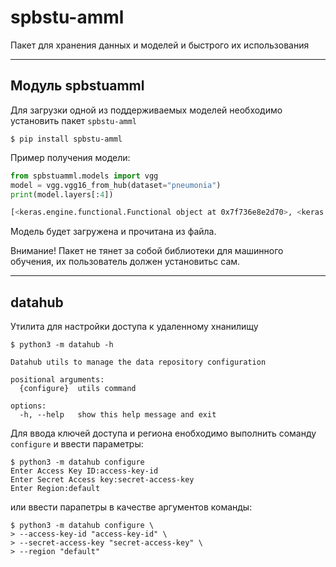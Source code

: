 # spbstu-amml

Пакет для хранения данных и моделей и быстрого их использования

---
## Модуль spbstuamml

Для загрузки одной из поддерживаемых моделей необходимо установить пакет `spbstu-amml`

```console
$ pip install spbstu-amml 
```

Пример получения модели:

```python
from spbstuamml.models import vgg
model = vgg.vgg16_from_hub(dataset="pneumonia")
print(model.layers[:4])
```
```bash
[<keras.engine.functional.Functional object at 0x7f736e8e2d70>, <keras.layers.reshaping.flatten.Flatten object at 0x7f736dea3130>, <keras.layers.core.dense.Dense object at 0x7f736dec9bd0>]
```

Модель будет загружена и прочитана из файла.

Внимание! 
Пакет не тянет за собой библиотеки для машинного обучения, их пользователь должен установитьс сам.

---
## datahub

Утилита для настройки доступа к удаленному хнанилищу

```console
$ python3 -m datahub -h

Datahub utils to manage the data repository configuration

positional arguments:
  {configure}  utils command

options:
  -h, --help   show this help message and exit
```

Для ввода ключей доступа и региона енобходимо выполнить соманду `configure` и ввести параметры:

```console
$ python3 -m datahub configure
Enter Access Key ID:access-key-id
Enter Secret Access key:secret-access-key
Enter Region:default
```

или ввести парапетры в качестве аргументов команды:

```console
$ python3 -m datahub configure \
> --access-key-id "access-key-id" \
> --secret-access-key "secret-access-key" \
> --region "default"
```